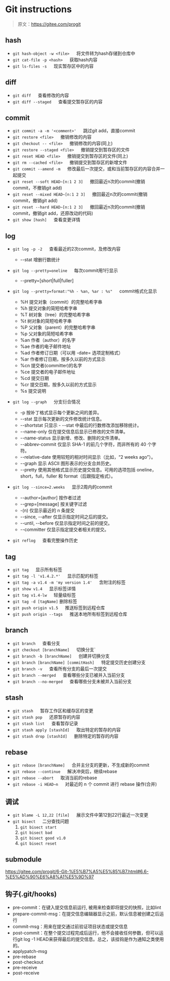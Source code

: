 # Git instructions

> 原文：https://gitee.com/progit

## hash

- `git hash-object -w <file>` &emsp; 将文件转为hash存储到仓库中
- `git cat-file -p <hash>` &emsp; 获取hash内容
- `git ls-files -s` &emsp; 现实暂存区中的内容

## diff

- `git diff` &emsp; 查看修改的内容
- `git diff --staged` &emsp; 查看提交暂存区的内容

## commit

- `git commit -a -m '<comment>'` &emsp; 跳过git add，直接commit
- `git restore <file>` &emsp; 撤销修改的内容
- `git checkout -- <file>` &emsp; 撤销修改的内容(同上)
- `git restore --staged <file>` &emsp; 撤销提交到暂存区的文件
- `git reset HEAD <file>` &emsp; 撤销提交到暂存区的文件(同上)
- `git rm --cached <file>` &emsp; 撤销提交到暂存区的新增文件
- `git commit --amend -m` &emsp; 修改最后一次提交，或和当前暂存区的内容合并一起提交
- `git reset --soft HEAD~[n:1 2 3]` &emsp; 撤回最近n次的commit(撤销commit，不撤销git add)
- `git reset --mixed HEAD~[n:1 2 3]` &emsp; 撤回最近n次的commit(撤销commit，撤销git add)
- `git reset --hard HEAD~[n:1 2 3]` &emsp; 撤回最近n次的commit(撤销commit，撤销git add，还原改动的代码)
- `git show [hash]` &emsp; 查看变更详情

## log

- `git log -p -2` &emsp; 查看最近的2次commit，及修改内容
  
  - --stat  增删行数统计
- `git log --pretty=oneline` &emsp; 每次commit用1行显示
  - --pretty=[short|full|fuller]

- `git log --pretty=format:"%h - %an, %ar : %s"` &emsp; commit格式化显示
  - %H 提交对象（commit）的完整哈希字串
  - %h 提交对象的简短哈希字串
  - %T 树对象（tree）的完整哈希字串
  - %t 树对象的简短哈希字串
  - %P 父对象（parent）的完整哈希字串
  - %p 父对象的简短哈希字串
  - %an 作者（author）的名字
  - %ae 作者的电子邮件地址
  - %ad 作者修订日期（可以用 -date= 选项定制格式）
  - %ar 作者修订日期，按多久以前的方式显示
  - %cn 提交者(committer)的名字
  - %ce 提交者的电子邮件地址
  - %cd 提交日期
  - %cr 提交日期，按多久以前的方式显示
  - %s 提交说明
  
- `git log --graph` &emsp; 分支衍合情况
  - -p 按补丁格式显示每个更新之间的差异。
  - --stat 显示每次更新的文件修改统计信息。
  - --shortstat 只显示 - --stat 中最后的行数修改添加移除统计。
  - --name-only 仅在提交信息后显示已修改的文件清单。
  - --name-status 显示新增、修改、删除的文件清单。
  - --abbrev-commit 仅显示 SHA-1 的前几个字符，而非所有的 40 个字符。
  - --relative-date 使用较短的相对时间显示（比如，“2 weeks ago”）。
  - --graph 显示 ASCII 图形表示的分支合并历史。
  - --pretty 使用其他格式显示历史提交信息。可用的选项包括 oneline，short，full，fuller 和 format（后跟指定格式）。

- `git log --since=2.weeks` &emsp; 显示2周内的commit
  - --author=[author] 按作者过滤
  - --grep=[message] 按关键字过滤
  - -(n) 仅显示最近的 n 条提交
  - --since, --after 仅显示指定时间之后的提交。
  - --until, --before 仅显示指定时间之前的提交。
  - --committer 仅显示指定提交者相关的提交。 

- `git reflog` &emsp; 查看完整操作历史

## tag

- `git tag` &emsp; 显示所有标签
- `git tag -l 'v1.4.2.*'` &emsp; 显示匹配的标签
- `git tag -a v1.4 -m 'my version 1.4'` &emsp; 含附注的标签
- `git show v1.4` &emsp; 显示标签详情
- `git tag v1.4-lw` &emsp; 轻量级标签
- `git tag -d [tagName]` 删除标签
- `git push origin v1.5` &emsp; 推送标签到远程仓库
- `git push origin --tags` &emsp; 推送本地所有标签到远程仓库

## branch

- `git branch` &emsp; 查看分支
- `git checkout [branchName]` &emsp; 切换分支`
- `git branch -b [branchName]` &emsp; 创建并切换分支
- `git branch [branchName] [commitHash]` &emsp; 特定提交历史创建分支
- `git branch -v` &emsp; 查看所有分支的最后一次提交
- `git branch --merged` &emsp; 查看哪些分支已被并入当前分支
- `git branch --no-merged` &emsp; 查看哪些分支未被并入当前分支

## stash

- `git stash` &emsp; 暂存工作区和缓存区的变更
- `git stash pop` &emsp; 还原暂存的内容
- `git stash list` &emsp; 查看暂存记录
- `git stash apply [stashId]` &emsp; 取出特定的暂存的内容
- `git stash drop [stashId]` &emsp; 删除特定的暂存的内容

## rebase

- `git rebase [branchName]` &emsp; 合并主分支的更新，不生成新的commit
- `git rebase --continue` &emsp; 解决冲突后，继续rebase
- `git rebase --abort` &emsp; 取消当前的rebase
- `git rebase -i HEAD~n` &emsp; 对最近的 n 个 commit 进行 rebase 操作(合并)

## 调试

- `git blame -L 12,22 [file]` &emsp; 展示文件中第12到22行最近一次变更
- `git bisect` &emsp; 二分查找问题
  1. `git bisect start`
  1. `git bisect bad`
  1. `git bisect good v1.0`
  1. `git bisect reset`

## submodule

https://gitee.com/progit/6-Git-%E5%B7%A5%E5%85%B7.html#6.6-%E5%AD%90%E6%A8%A1%E5%9D%97

## 钩子(.git/hooks)

- pre-commit：在键入提交信息前运行, 被用来检查即将提交的快照，比如lint
- prepare-commit-msg：在提交信息编辑器显示之前，默认信息被创建之后运行
- commit-msg：用来在提交通过前验证项目状态或提交信息
- post-commit：在整个提交过程完成后运行，他不会接收任何参数，但可以运行git log -1 HEAD来获得最后的提交信息。总之，该挂钩是作为通知之类使用的。
- applypatch-msg
- pre-rebase
- post-checkout
- pre-receive
- post-receive
